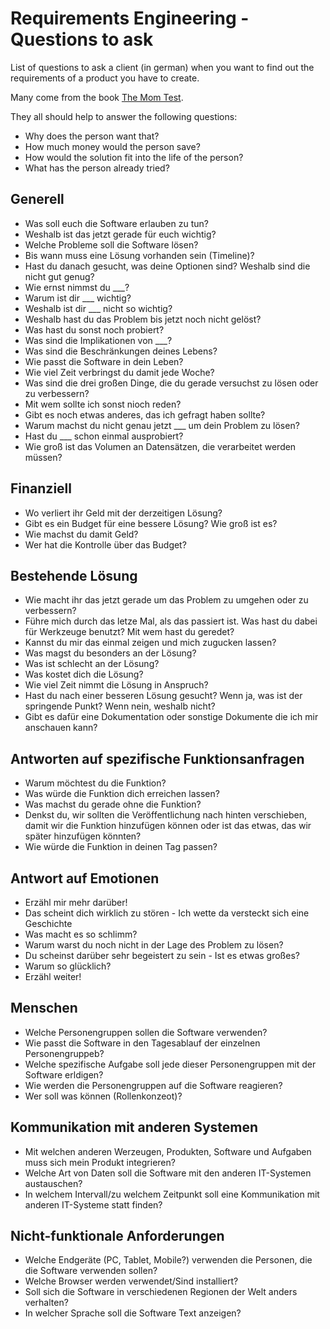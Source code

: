 # Requirements Engineering - Questions to ask
List of questions to ask a client (in german) when you want to find out the requirements of a product you have to create.

Many come from the book [The Mom Test](http://momtestbook.com/).

They all should help to answer the following questions:

* Why does the person want that?
* How much money would the person save?
* How would the solution fit into the life of the person?
* What has the person already tried?

## Generell
* Was soll euch die Software erlauben zu tun?
* Weshalb ist das jetzt gerade für euch wichtig?
* Welche Probleme soll die Software lösen?
* Bis wann muss eine Lösung vorhanden sein (Timeline)?
* Hast du danach gesucht, was deine Optionen sind? Weshalb sind die nicht gut genug?
* Wie ernst nimmst du \_\_\_?
* Warum ist dir \_\_\_ wichtig?
* Weshalb ist dir \_\_\_ nicht so wichtig?
* Weshalb hast du das Problem bis jetzt noch nicht gelöst?
* Was hast du sonst noch probiert?
* Was sind die Implikationen von \_\_\_?
* Was sind die Beschränkungen deines Lebens?
* Wie passt die Software in dein Leben?
* Wie viel Zeit verbringst du damit jede Woche?
* Was sind die drei großen Dinge, die du gerade versuchst zu lösen oder zu verbessern?
* Mit wem sollte ich sonst nioch reden?
* Gibt es noch etwas anderes, das ich gefragt haben sollte?
* Warum machst du nicht genau jetzt \_\_\_ um dein Problem zu lösen?
* Hast du \_\_\_ schon einmal ausprobiert?
* Wie groß ist das Volumen an Datensätzen, die verarbeitet werden müssen?

## Finanziell
* Wo verliert ihr Geld mit der derzeitigen Lösung?
* Gibt es ein Budget für eine bessere Lösung? Wie groß ist es?
* Wie machst du damit Geld?
* Wer hat die Kontrolle über das Budget?

## Bestehende Lösung
* Wie macht ihr das jetzt gerade um das Problem zu umgehen oder zu verbessern?
* Führe mich durch das letze Mal, als das passiert ist. Was hast du dabei für Werkzeuge benutzt? Mit wem hast du geredet?
* Kannst du mir das einmal zeigen und mich zugucken lassen?
* Was magst du besonders an der Lösung?
* Was ist schlecht an der Lösung?
* Was kostet dich die Lösung?
* Wie viel Zeit nimmt die Lösung in Anspruch?
* Hast du nach einer besseren Lösung gesucht? Wenn ja, was ist der springende Punkt? Wenn nein, weshalb nicht?
* Gibt es dafür eine Dokumentation oder sonstige Dokumente die ich mir anschauen kann?

## Antworten auf spezifische Funktionsanfragen
* Warum möchtest du die Funktion?
* Was würde die Funktion dich erreichen lassen?
* Was machst du gerade ohne die Funktion?
* Denkst du, wir sollten die Veröffentlichung nach hinten verschieben, damit wir die Funktion hinzufügen können oder ist das etwas, das wir später hinzufügen könnten?
* Wie würde die Funktion in deinen Tag passen?

## Antwort auf Emotionen
* Erzähl mir mehr darüber!
* Das scheint dich wirklich zu stören - Ich wette da versteckt sich eine Geschichte
* Was macht es so schlimm?
* Warum warst du noch nicht in der Lage des Problem zu lösen?
* Du scheinst darüber sehr begeistert zu sein - Ist es etwas großes?
* Warum so glücklich?
* Erzähl weiter!

## Menschen
* Welche Personengruppen sollen die Software verwenden?
* Wie passt die Software in den Tagesablauf der einzelnen Personengruppeb?
* Welche spezifische Aufgabe soll jede dieser Personengruppen mit der Software erldigen?
* Wie werden die Personengruppen auf die Software reagieren?
* Wer soll was können (Rollenkonzeot)?
  
## Kommunikation mit anderen Systemen
* Mit welchen anderen Werzeugen, Produkten, Software und Aufgaben muss sich mein Produkt integrieren?
* Welche Art von Daten soll die Software mit den anderen IT-Systemen austauschen?
* In welchem Intervall/zu welchem Zeitpunkt soll eine Kommunikation mit anderen IT-Systeme statt finden?

## Nicht-funktionale Anforderungen
* Welche Endgeräte (PC, Tablet, Mobile?) verwenden die Personen, die die Software verwenden sollen?
* Welche Browser werden verwendet/Sind installiert?
* Soll sich die Software in verschiedenen Regionen der Welt anders verhalten?
* In welcher Sprache soll die Software Text anzeigen?
